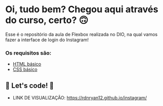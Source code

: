 # Oi, tudo bem? Chegou aqui através do curso, certo? 🙃

Esse é o repositório da aula de Flexbox realizada no DIO, na qual vamos fazer a interface de login do Instagram! 

### Os requisitos são:

* [HTML básico](https://www.w3schools.com/html/)
* [CSS básico](https://developer.mozilla.org/pt-BR/docs/Web/CSS)

## 🚀 Let's code! 🚀
* LINK DE VISUALIZAÇÂO: https://rdnryan12.github.io/instagram/

